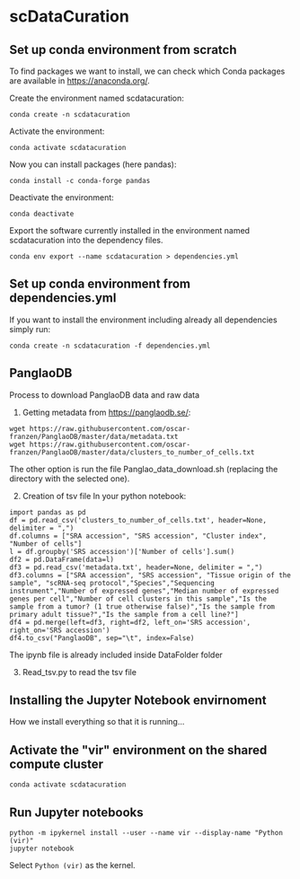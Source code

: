 # scDataCuration

## Set up conda environment from scratch

To find packages we want to install, we can check which Conda packages are available in
https://anaconda.org/.

Create the environment named scdatacuration:

```
conda create -n scdatacuration

```

Activate the environment:

```
conda activate scdatacuration
```

Now you can install packages (here pandas):

```
conda install -c conda-forge pandas
```

Deactivate the environment:

```
conda deactivate
```

Export the software currently installed in the environment named scdatacuration into the dependency files.

```
conda env export --name scdatacuration > dependencies.yml
```

## Set up conda environment from dependencies.yml

If you want to install the environment including already all dependencies simply run:

```
conda create -n scdatacuration -f dependencies.yml
```

## PanglaoDB

Process to download PanglaoDB data and raw data

1. Getting metadata from https://panglaodb.se/:
```
wget https://raw.githubusercontent.com/oscar-franzen/PanglaoDB/master/data/metadata.txt
wget https://raw.githubusercontent.com/oscar-franzen/PanglaoDB/master/data/clusters_to_number_of_cells.txt
```
The other option is run the file Panglao_data_download.sh (replacing the directory with the selected one).

2. Creation of tsv file
In your python notebook:
```
import pandas as pd
df = pd.read_csv('clusters_to_number_of_cells.txt', header=None, delimiter = ",")
df.columns = ["SRA accession", "SRS accession", "Cluster index", "Number of cells"]
l = df.groupby('SRS accession')['Number of cells'].sum()
df2 = pd.DataFrame(data=l)
df3 = pd.read_csv('metadata.txt', header=None, delimiter = ",")
df3.columns = ["SRA accession", "SRS accession", "Tissue origin of the sample", "scRNA-seq protocol","Species","Sequencing instrument","Number of expressed genes","Median number of expressed genes per cell","Number of cell clusters in this sample","Is the sample from a tumor? (1 true otherwise false)","Is the sample from primary adult tissue?","Is the sample from a cell line?"]
df4 = pd.merge(left=df3, right=df2, left_on='SRS accession', right_on='SRS accession')
df4.to_csv("PanglaoDB", sep="\t", index=False)
```
The ipynb file is already included inside DataFolder folder

3. Read_tsv.py to read the tsv file

## Installing the Jupyter Notebook envirnoment

How we install everything so that it is running...


## Activate the "vir" environment on the shared compute cluster
```
conda activate scdatacuration
```

## Run Jupyter notebooks

```
python -m ipykernel install --user --name vir --display-name "Python (vir)"
jupyter notebook
```
Select `Python (vir)` as the kernel.
